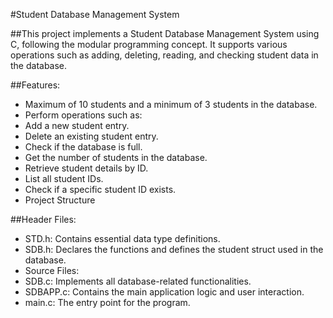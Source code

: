 #Student Database Management System

##This project implements a Student Database Management System using C, following the modular programming concept. It supports various operations such as adding, deleting, reading, and checking student data in the database.

##Features:

- Maximum of 10 students and a minimum of 3 students in the database.
- Perform operations such as:
- Add a new student entry.
- Delete an existing student entry.
- Check if the database is full.
- Get the number of students in the database.
- Retrieve student details by ID.
- List all student IDs.
- Check if a specific student ID exists.
- Project Structure

##Header Files:

- STD.h: Contains essential data type definitions.
- SDB.h: Declares the functions and defines the student struct used in the database.
- Source Files:
- SDB.c: Implements all database-related functionalities.
- SDBAPP.c: Contains the main application logic and user interaction.
- main.c: The entry point for the program.
